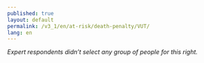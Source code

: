 ```yaml
---
published: true
layout: default
permalink: /v3_1/en/at-risk/death-penalty/VUT/
lang: en
---
```

_Expert respondents didn’t select any group of people for this right._
